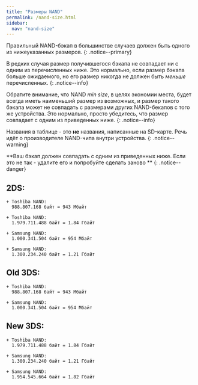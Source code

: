 ```yaml
---
title: "Размеры NAND"
permalink: /nand-size.html
sidebar:
  nav: "nand-size"
---
```


Правильный NAND-бэкап в большинстве случаев должен быть одного из нижеуказанных размеров.
{: .notice--primary}

В редких случая размер получившегося бэкапа не совпадает ни с одним из перечисленных ниже. Это нормально, если размер бэкапа больше ожидаемого, но его размер никогда не должен быть *меньше* перечисленных.
{: .notice--info}

Обратите внимание, что NAND *min size*, в целях экономии места, будет всегда иметь наименьший размер из возможных, и размер такого бэкапа может не совпадать с размерами других NAND-бекапов с того же устройства. Это нормально, просто убедитесь, что размер совпадает с одним из приведенных ниже.
{: .notice--info}

Названия в таблице - это **не** названия, написанные на SD-карте. Речь идёт о производителе NAND-чипа внутри устройства.
{: .notice--warning}

**Ваш бэкап должен совпадать с одним из приведенных ниже. Если это не так - удалите его и попробуйте сделать заново **
{: .notice--danger}

## 2DS:    

    + Toshiba NAND:     
      988.807.168 байт = 943 Мбайт    

    + Toshiba NAND:    
      1.979.711.488 байт = 1.84 Гбайт    

    + Samsung NAND:    
      1.000.341.504 байт = 954 Мбайт    

    + Samsung NAND:    
      1.300.234.240 байт = 1.21 Гбайт    

## Old 3DS:    

    + Toshiba NAND:     
      988.807.168 байт = 943 Мбайт    

    + Samsung NAND:    
      1.000.341.504 байт = 954 Мбайт    

## New 3DS:    

    + Toshiba NAND:    
      1.979.711.488 байт = 1.84 Гбайт    

    + Samsung NAND:    
      1.300.234.240 байт = 1.21 Гбайт    

    + Samsung NAND:
      1.954.545.664 байт = 1.82 Гбайт